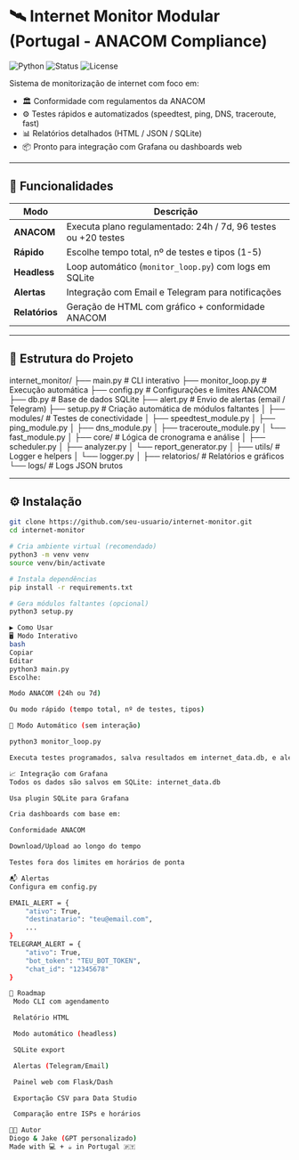 # 🛰️ Internet Monitor Modular (Portugal - ANACOM Compliance)

![Python](https://img.shields.io/badge/python-3.7%2B-blue)
![Status](https://img.shields.io/badge/status-Em%20Desenvolvimento-yellow)
![License](https://img.shields.io/badge/license-MIT-green)

Sistema de monitorização de internet com foco em:
- 🏛️ Conformidade com regulamentos da ANACOM
- ⚙️ Testes rápidos e automatizados (speedtest, ping, DNS, traceroute, fast)
- 📊 Relatórios detalhados (HTML / JSON / SQLite)
- 📦 Pronto para integração com Grafana ou dashboards web

---

## 🚀 Funcionalidades

| Modo         | Descrição                                                           |
|--------------|----------------------------------------------------------------------|
| **ANACOM**   | Executa plano regulamentado: 24h / 7d, 96 testes ou +20 testes       |
| **Rápido**   | Escolhe tempo total, nº de testes e tipos (1-5)                      |
| **Headless** | Loop automático (`monitor_loop.py`) com logs em SQLite              |
| **Alertas**  | Integração com Email e Telegram para notificações                   |
| **Relatórios** | Geração de HTML com gráfico + conformidade ANACOM                 |

---

## 📂 Estrutura do Projeto

internet_monitor/
├── main.py # CLI interativo
├── monitor_loop.py # Execução automática
├── config.py # Configurações e limites ANACOM
├── db.py # Base de dados SQLite
├── alert.py # Envio de alertas (email / Telegram)
├── setup.py # Criação automática de módulos faltantes
│
├── modules/ # Testes de conectividade
│ ├── speedtest_module.py
│ ├── ping_module.py
│ ├── dns_module.py
│ ├── traceroute_module.py
│ └── fast_module.py
│
├── core/ # Lógica de cronograma e análise
│ ├── scheduler.py
│ ├── analyzer.py
│ └── report_generator.py
│
├── utils/ # Logger e helpers
│ └── logger.py
│
├── relatorios/ # Relatórios e gráficos
└── logs/ # Logs JSON brutos

---

## ⚙️ Instalação

```bash
git clone https://github.com/seu-usuario/internet-monitor.git
cd internet-monitor

# Cria ambiente virtual (recomendado)
python3 -m venv venv
source venv/bin/activate

# Instala dependências
pip install -r requirements.txt

# Gera módulos faltantes (opcional)
python3 setup.py

▶️ Como Usar
🖥️ Modo Interativo
bash
Copiar
Editar
python3 main.py
Escolhe:

Modo ANACOM (24h ou 7d)

Ou modo rápido (tempo total, nº de testes, tipos)

🔁 Modo Automático (sem interação)

python3 monitor_loop.py

Executa testes programados, salva resultados em internet_data.db, e alerta se velocidades não estiverem conformes.

📈 Integração com Grafana
Todos os dados são salvos em SQLite: internet_data.db

Usa plugin SQLite para Grafana

Cria dashboards com base em:

Conformidade ANACOM

Download/Upload ao longo do tempo

Testes fora dos limites em horários de ponta

📬 Alertas
Configura em config.py

EMAIL_ALERT = {
    "ativo": True,
    "destinatario": "teu@email.com",
    ...
}
TELEGRAM_ALERT = {
    "ativo": True,
    "bot_token": "TEU_BOT_TOKEN",
    "chat_id": "12345678"
}

🔮 Roadmap
 Modo CLI com agendamento

 Relatório HTML

 Modo automático (headless)

 SQLite export

 Alertas (Telegram/Email)

 Painel web com Flask/Dash

 Exportação CSV para Data Studio

 Comparação entre ISPs e horários

🧑‍💻 Autor
Diogo & Jake (GPT personalizado)
Made with 💻 + ☕ in Portugal 🇵🇹


